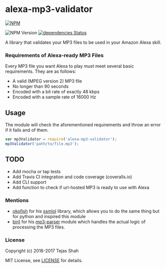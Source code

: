 # alexa-mp3-validator

[![NPM](https://nodei.co/npm/alexa-mp3-validator.png)](https://www.npmjs.com/package/alexa-mp3-validator/)

![NPM Version](https://img.shields.io/npm/v/alexa-mp3-validator.svg)
[![dependencies Status](https://david-dm.org/alexa-js/alexa-mp3-validator/status.svg)](https://david-dm.org/tejashah88/alexa-mp3-validator)

A library that validates your MP3 files to be used in your Amazon Alexa skill.

### Requirements of Alexa-ready MP3 Files

Every MP3 file you want Alexa to play must meet several basic requirements. They are as follows:
* A valid (MPEG version 2) MP3 file
* No longer than 90 seconds
* Encoded with a bit rate of exactly 48 kbps
* Encoded with a sample rate of 16000 Hz

## Usage

The module will check the aforementioned requirements and throw an error if it fails and of them.

```javascript
var mp3Validator = require('alexa-mp3-validator');
mp3Validator('path/to/file.mp3');
```

## TODO
* Add mocha or tap tests
* Add Travis CI integration and code coverage (coveralls.io)
* Add CLI support
* Add function to check if url-hosted MP3 is ready to use with Alexa

### Mentions
* [okofish](https://github.com/okofish) for his [ssmlol](https://github.com/okofish/ssmlol) library, which allows you to do the same thing but for python and inspired this module
* [biril](https://github.com/biril) for his [mp3-parser](https://github.com/biril/mp3-parser) module which handles the actual logic of processing the MP3 files.

### License
Copyright (c) 2016-2017 Tejas Shah

MIT License, see [LICENSE](https://tejashah88.mit-license.org/2016-2017) for details.
